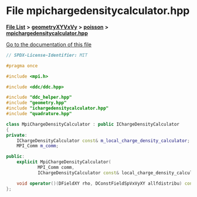 

# File mpichargedensitycalculator.hpp

[**File List**](files.md) **>** [**geometryXYVxVy**](dir_e4674dab6493cf35bbeb1b23e7fbbddd.md) **>** [**poisson**](dir_14c5eb4d397dfd4e1a4d5c7bede9e118.md) **>** [**mpichargedensitycalculator.hpp**](mpichargedensitycalculator_8hpp.md)

[Go to the documentation of this file](mpichargedensitycalculator_8hpp.md)


```C++
// SPDX-License-Identifier: MIT

#pragma once

#include <mpi.h>

#include <ddc/ddc.hpp>

#include "ddc_helper.hpp"
#include "geometry.hpp"
#include "ichargedensitycalculator.hpp"
#include "quadrature.hpp"

class MpiChargeDensityCalculator : public IChargeDensityCalculator
{
private:
    IChargeDensityCalculator const& m_local_charge_density_calculator;
    MPI_Comm m_comm;

public:
    explicit MpiChargeDensityCalculator(
            MPI_Comm comm,
            IChargeDensityCalculator const& local_charge_density_calculator);

    void operator()(DFieldXY rho, DConstFieldSpVxVyXY allfdistribu) const final;
};
```


